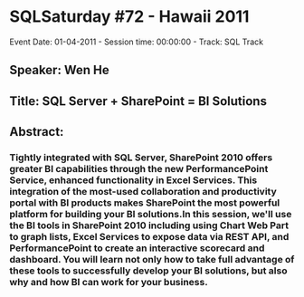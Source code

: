 # SQLSaturday #72 - Hawaii 2011
Event Date: 01-04-2011 - Session time: 00:00:00 - Track: SQL Track
## Speaker: Wen He
## Title: SQL Server + SharePoint = BI Solutions
## Abstract:
### Tightly integrated with SQL Server, SharePoint 2010 offers greater BI capabilities through the new PerformancePoint Service, enhanced functionality in Excel Services. This integration of the most-used collaboration and productivity portal with BI products makes SharePoint the most powerful platform for building your BI solutions.In this session, we'll use the BI tools in SharePoint 2010 including using Chart Web Part to graph lists, Excel Services to expose data via REST API, and PerformancePoint to create an interactive scorecard and dashboard. You will learn not only how to take full advantage of these tools to successfully develop your BI solutions, but also why and how BI can work for your business.
